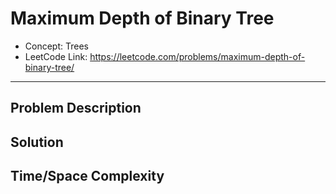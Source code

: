 # Maximum Depth of Binary Tree

- Concept: Trees
- LeetCode Link: https://leetcode.com/problems/maximum-depth-of-binary-tree/

---

## Problem Description

## Solution

## Time/Space Complexity

